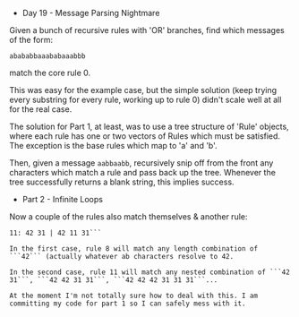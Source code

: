 * Day 19 - Message Parsing Nightmare

Given a bunch of recursive rules with 'OR' branches, find which messages of the form:

```abababbaaababaaabbb```

match the core rule 0.

This was easy for the example case, but the simple solution (keep trying every substring for every rule, working up to rule 0) didn't scale well at all for the real case.

The solution for Part 1, at least, was to use a tree structure of 'Rule' objects, where each rule has one or two vectors of Rules which must be satisfied. The exception is the base rules which map to 'a' and 'b'.

Then, given a message ```aabbaabb```, recursively snip off from the front any characters which match a rule and pass back up the tree. Whenever the tree successfully returns a blank string, this implies success.


* Part 2 - Infinite Loops

Now a couple of the rules also match themselves & another rule:

```8: 42 | 42 8
11: 42 31 | 42 11 31```

In the first case, rule 8 will match any length combination of ```42``` (actually whatever ab characters resolve to 42.

In the second case, rule 11 will match any nested combination of ```42 31```, ```42 42 31 31```, ```42 42 42 31 31 31```...

At the moment I'm not totally sure how to deal with this. I am committing my code for part 1 so I can safely mess with it.